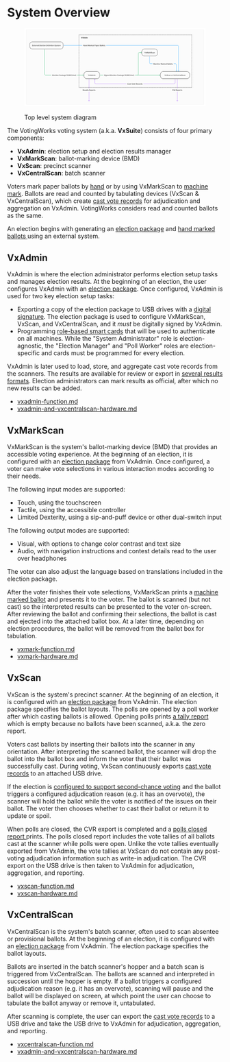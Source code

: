 # System Overview

<figure><img src=".gitbook/assets/image (88).png" alt=""><figcaption><p>Top level system diagram</p></figcaption></figure>

The VotingWorks voting system (a.k.a. **VxSuite**) consists of four primary components:

* **VxAdmin**: election setup and election results manager
* **VxMarkScan**: ballot-marking device (BMD)
* **VxScan**: precinct scanner
* **VxCentralScan**: batch scanner

Voters mark paper ballots by [hand](system-overview/hand-marked-ballots.md) or by using VxMarkScan to [machine mark](system-overview/machine-marked-ballots.md). Ballots are read and counted by tabulating devices (VxScan & VxCentralScan), which create [cast vote records](system-overview/cast-vote-records.md) for adjudication and aggregation on VxAdmin. VotingWorks considers read and counted ballots as the same.

An election begins with generating an [election package](broken-reference/) and [hand marked ballots ](system-overview/hand-marked-ballots.md)using an external system.

## VxAdmin

VxAdmin is where the election administrator performs election setup tasks and manages election results. At the beginning of an election, the user configures VxAdmin with an [election package](broken-reference/). Once configured, VxAdmin is used for two key election setup tasks:

* Exporting a copy of the election package to USB drives with a [digital signature](system-security-auditing-and-logging/system-security-architecture/artifact-authentication/). The election package is used to configure VxMarkScan, VxScan, and VxCentralScan, and it _must_ be digitally signed by VxAdmin.
* Programming [role-based smart cards](system-overview/user-roles.md) that will be used to authenticate on all machines. While the "System Administrator" role is election-agnostic, the "Election Manager" and "Poll Worker" roles are election-specific and cards must be programmed for every election.

VxAdmin is later used to load, store, and aggregate cast vote records from the scanners. The results are available for review or export in [several results formats](system-overview/vxadmin-results-exports/). Election administrators can mark results as official, after which no new results can be added.

* [vxadmin-function.md](system-overview/vxadmin-function.md "mention")
* [vxadmin-and-vxcentralscan-hardware.md](system-overview/vxadmin-and-vxcentralscan-hardware.md "mention")

## VxMarkScan

VxMarkScan is the system's ballot-marking device (BMD) that provides an accessible voting experience. At the beginning of an election, it is configured with an [election package](system-overview/election-package/) from VxAdmin. Once configured, a voter can make vote selections in various interaction modes according to their needs.

The following input modes are supported:

* Touch, using the touchscreen
* Tactile, using the accessible controller
* Limited Dexterity, using a sip-and-puff device or other dual-switch input

The following output modes are supported:

* Visual, with options to change color contrast and text size
* Audio, with navigation instructions and contest details read to the user over headphones

The voter can also adjust the language based on translations included in the election package.

After the voter finishes their vote selections, VxMarkScan prints a [machine marked ballot](system-overview/machine-marked-ballots.md) and presents it to the voter. The ballot is scanned (but not cast) so the interpreted results can be presented to the voter on-screen. After reviewing the ballot and confirming their selections, the ballot is cast and ejected into the attached ballot box. At a later time, depending on election procedures, the ballot will be removed from the ballot box for tabulation.

* [vxmark-function.md](system-overview/vxmark-function.md "mention")
* [vxmark-hardware.md](system-overview/vxmark-hardware.md "mention")

## VxScan

VxScan is the system's precinct scanner. At the beginning of an election, it is configured with an [election package](broken-reference/) from VxAdmin. The election package specifies the ballot layouts. The polls are opened by a poll worker after which casting ballots is allowed. Opening polls prints [a tally report](system-overview/vxscan-polls-reports.md) which is empty because no ballots have been scanned, a.k.a. the zero report.

Voters cast ballots by inserting their ballots into the scanner in any orientation. After interpreting the scanned ballot, the scanner will drop the ballot into the ballot box and inform the voter that their ballot was successfully cast. During voting, VxScan continuously exports [cast vote records](system-overview/cast-vote-records.md) to an attached USB drive.

If the election is [configured to support second-chance voting](broken-reference/) and the ballot triggers a configured adjudication reason (e.g. it has an overvote), the scanner will hold the ballot while the voter is notified of the issues on their ballot. The voter then chooses whether to cast their ballot or return it to update or spoil.

When polls are closed, the CVR export is completed and a [polls closed report ](system-overview/vxscan-polls-reports.md)prints. The polls closed report includes the vote tallies of all ballots cast at the scanner while polls were open. Unlike the vote tallies eventually exported from VxAdmin, the vote tallies at VxScan do not contain any post-voting adjudication information such as write-in adjudication. The CVR export on the USB drive is then taken to VxAdmin for adjudication, aggregation, and reporting.

* [vxscan-function.md](system-overview/vxscan-function.md "mention")
* [vxscan-hardware.md](system-overview/vxscan-hardware.md "mention")

## VxCentralScan

VxCentralScan is the system's batch scanner, often used to scan absentee or provisional ballots. At the beginning of an election, it is configured with an [election package](broken-reference/) from VxAdmin. The election package specifies the ballot layouts.

Ballots are inserted in the batch scanner's hopper and a batch scan is triggered from VxCentralScan. The ballots are scanned and interpreted in succession until the hopper is empty. If a ballot triggers a configured adjudication reason (e.g. it has an overvote), scanning will pause and the ballot will be displayed on screen, at which point the user can choose to tabulate the ballot anyway or remove it, untabulated.

After scanning is complete, the user can export the [cast vote records](system-overview/cast-vote-records.md) to a USB drive and take the USB drive to VxAdmin for adjudication, aggregation, and reporting.

* [vxcentralscan-function.md](system-overview/vxcentralscan-function.md "mention")
* [vxadmin-and-vxcentralscan-hardware.md](system-overview/vxadmin-and-vxcentralscan-hardware.md "mention")
